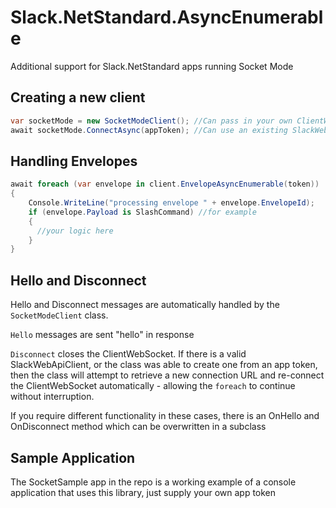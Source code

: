 # Slack.NetStandard.AsyncEnumerable
Additional support for Slack.NetStandard apps running Socket Mode

## Creating a new client

```csharp
var socketMode = new SocketModeClient(); //Can pass in your own ClientWebSocket instance
await socketMode.ConnectAsync(appToken); //Can use an existing SlackWebApiClient
```

## Handling Envelopes

```csharp
await foreach (var envelope in client.EnvelopeAsyncEnumerable(token))
{
    Console.WriteLine("processing envelope " + envelope.EnvelopeId);
    if (envelope.Payload is SlashCommand) //for example
    {
      //your logic here
    }
}
```

## Hello and Disconnect

Hello and Disconnect messages are automatically handled by the ``SocketModeClient`` class.

``Hello`` messages are sent "hello" in response

``Disconnect`` closes the ClientWebSocket.
If there is a valid SlackWebApiClient, or the class was able to create one from an app token, then the class will attempt to retrieve a new connection URL and re-connect the ClientWebSocket automatically - allowing the ``foreach`` to continue without interruption.

If you require different functionality in these cases, there is an OnHello and OnDisconnect method which can be overwritten in a subclass

## Sample Application

The SocketSample app in the repo is a working example of a console application that uses this library, just supply your own app token